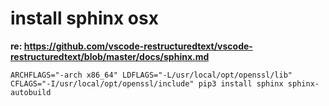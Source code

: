 # install sphinx osx

**re: https://github.com/vscode-restructuredtext/vscode-restructuredtext/blob/master/docs/sphinx.md**

`ARCHFLAGS="-arch x86_64" LDFLAGS="-L/usr/local/opt/openssl/lib" CFLAGS="-I/usr/local/opt/openssl/include" pip3 install sphinx sphinx-autobuild`
